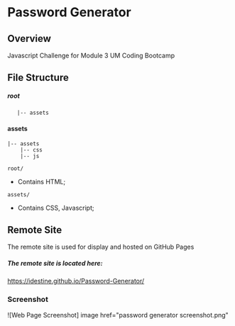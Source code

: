 # Password Generator

## Overview

Javascript Challenge for Module 3 UM Coding Bootcamp


## File Structure

##### root

```shell
   |-- assets
```

#### assets
```shell
|-- assets
    |-- css
    |-- js
```

`root/`

- Contains HTML;


`assets/`

- Contains CSS, Javascript;


## Remote Site

The remote site is used for display and hosted on GitHub Pages

##### The remote site is located here:
https://idestine.github.io/Password-Generator/
### Screenshot

![Web Page Screenshot] image href="password generator screenshot.png"